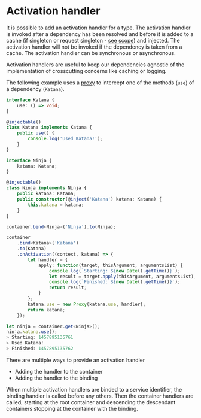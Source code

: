 # Activation handler

It is possible to add an activation handler for a type. The activation handler is invoked after a dependency has been resolved and before it is added to a cache (if singleton or request singleton - [see scope](../features-and-api/4_scope)) and injected. The activation handler will not be invoked if the dependency is taken from a cache. The activation handler can be synchronous or asynchronous.

Activation handlers are useful to keep our dependencies agnostic of the implementation of crosscutting concerns like caching or logging.

The following example uses a [proxy](https://developer.mozilla.org/en-US/docs/Web/JavaScript/Reference/Global_Objects/Proxy) to intercept one of the methods (`use`) of a dependency (`Katana`).

```ts
interface Katana {
	use: () => void;
}

@injectable()
class Katana implements Katana {
	public use() {
		console.log('Used Katana!');
	}
}

interface Ninja {
	katana: Katana;
}

@injectable()
class Ninja implements Ninja {
	public katana: Katana;
	public constructor(@inject('Katana') katana: Katana) {
		this.katana = katana;
	}
}
```

```ts
container.bind<Ninja>('Ninja').to(Ninja);

container
	.bind<Katana>('Katana')
	.to(Katana)
	.onActivation((context, katana) => {
		let handler = {
			apply: function(target, thisArgument, argumentsList) {
				console.log(`Starting: ${new Date().getTime()}`);
				let result = target.apply(thisArgument, argumentsList);
				console.log(`Finished: ${new Date().getTime()}`);
				return result;
			}
		};
		katana.use = new Proxy(katana.use, handler);
		return katana;
	});
```

```ts
let ninja = container.get<Ninja>();
ninja.katana.use();
> Starting: 1457895135761
> Used Katana!
> Finished: 1457895135762
```

There are multiple ways to provide an activation handler

-   Adding the handler to the container
-   Adding the handler to the binding

When multiple activation handlers are binded to a service identifier, the binding handler is called before any others. Then the container handlers are called, starting at the root container and descending the descendant containers stopping at the container with the binding.
